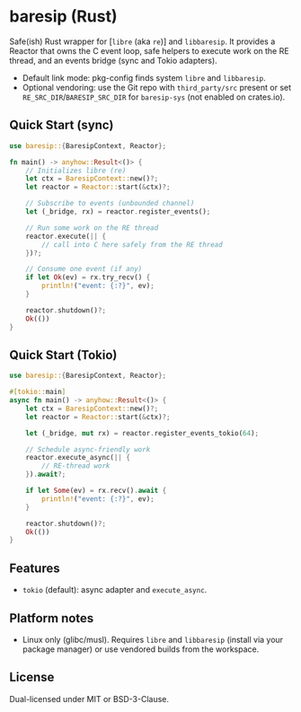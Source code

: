 # baresip (Rust)

Safe(ish) Rust wrapper for [`libre` (aka `re`)] and `libbaresip`. It provides a
Reactor that owns the C event loop, safe helpers to execute work on the RE
thread, and an events bridge (sync and Tokio adapters).

- Default link mode: pkg-config finds system `libre` and `libbaresip`.
- Optional vendoring: use the Git repo with `third_party/src` present or set
  `RE_SRC_DIR`/`BARESIP_SRC_DIR` for `baresip-sys` (not enabled on crates.io).

## Quick Start (sync)
```rust
use baresip::{BaresipContext, Reactor};

fn main() -> anyhow::Result<()> {
    // Initializes libre (re)
    let ctx = BaresipContext::new()?;
    let reactor = Reactor::start(&ctx)?;

    // Subscribe to events (unbounded channel)
    let (_bridge, rx) = reactor.register_events();

    // Run some work on the RE thread
    reactor.execute(|| {
        // call into C here safely from the RE thread
    })?;

    // Consume one event (if any)
    if let Ok(ev) = rx.try_recv() {
        println!("event: {:?}", ev);
    }

    reactor.shutdown()?;
    Ok(())
}
```

## Quick Start (Tokio)
```rust
use baresip::{BaresipContext, Reactor};

#[tokio::main]
async fn main() -> anyhow::Result<()> {
    let ctx = BaresipContext::new()?;
    let reactor = Reactor::start(&ctx)?;

    let (_bridge, mut rx) = reactor.register_events_tokio(64);

    // Schedule async-friendly work
    reactor.execute_async(|| {
        // RE-thread work
    }).await?;

    if let Some(ev) = rx.recv().await {
        println!("event: {:?}", ev);
    }

    reactor.shutdown()?;
    Ok(())
}
```

## Features
- `tokio` (default): async adapter and `execute_async`.

## Platform notes
- Linux only (glibc/musl). Requires `libre` and `libbaresip` (install via your package manager) or use vendored builds from the workspace.

## License
Dual-licensed under MIT or BSD-3-Clause.
